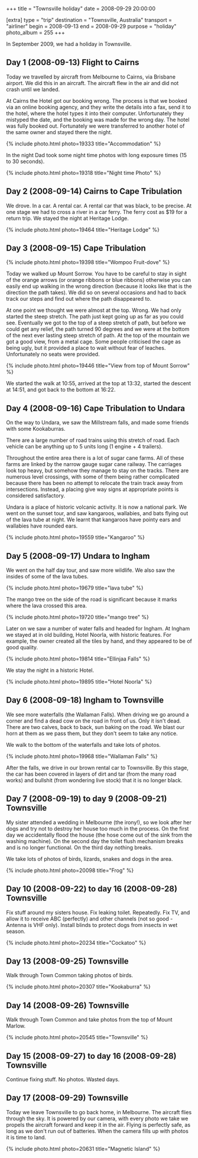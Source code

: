 +++
title = "Townsville holiday"
date = 2008-09-29 20:00:00

[extra]
type = "trip"
destination = "Townsville, Australia"
transport = "airliner"
begin = 2008-09-13
end = 2008-09-29
purpose = "holiday"
photo_album = 255
+++

In September 2009, we had a holiday in Townsville.

## Day 1 (2008-09-13) Flight to Cairns

Today we travelled by aircraft from Melbourne to Cairns, via Brisbane airport.
We did this in an aircraft. The aircraft flew in the air and did not crash
until we landed.

At Cairns the Hotel got our booking wrong. The process is that we booked via an
online booking agency, and they write the details into a fax, send it to the
hotel, where the hotel types it into their computer. Unfortunately they
mistyped the date, and the booking was made for the wrong day. The hotel was
fully booked out. Fortunately we were transferred to another hotel of the same
owner and stayed there the night.

{% include photo.html photo=19333 title="Accommodation" %}

In the night Dad took some night time photos with long exposure times (15 to 30
seconds).

{% include photo.html photo=19318 title="Night time Photo" %}

## Day 2 (2008-09-14) Cairns to Cape Tribulation

We drove. In a car. A rental car. A rental car that was black, to be precise.
At one stage we had to cross a river in a car ferry. The ferry cost as $19 for
a return trip. We stayed the night at Heritage Lodge.

{% include photo.html photo=19464 title="Heritage Lodge" %}

## Day 3 (2008-09-15) Cape Tribulation

{% include photo.html photo=19398 title="Wompoo Fruit-dove" %}

Today we walked up Mount Sorrow. You have to be careful to stay in sight of the
orange arrows (or orange ribbons or blue ribbons) otherwise you can easily end
up walking in the wrong direction (because it looks like that is the direction
the path takes). We did so on several occasions and had to back track our steps
and find out where the path disappeared to.

At one point we thought we were almost at the top. Wrong. We had only started
the steep stretch. The path just kept going up as far as you could see.
Eventually we got to the top of a steep stretch of path, but before we could
get any relief, the path turned 90 degrees and we were at the bottom of the
next ever lasting steep stretch of path. At the top of the mountain we got a
good view, from a metal cage. Some people criticised the cage as being ugly,
but it provided a place to wait without fear of leaches. Unfortunately no
seats were provided.

{% include photo.html photo=19446 title="View from top of Mount Sorrow" %}

We started the walk at 10:55, arrived at the top at 13:32, started the descent
at 14:51, and got back to the bottom at 16:22.

## Day 4 (2008-09-16) Cape Tribulation to Undara

On the way to Undara, we saw the Millstream falls, and made some friends
with some Kookaburras.

There are a large number of road trains using this stretch of road. Each
vehicle can be anything up to 5 units long (1 engine + 4 trailers).

Throughout the entire area there is a lot of sugar cane farms. All of these
farms are linked by the narrow gauge sugar cane railway. The carriages look top
heavy, but somehow they manage to stay on the tracks. There are numerous level
crossings, with some of them being rather complicated because there has been no
attempt to relocate the train track away from intersections. Instead, a placing
give way signs at appropriate points is considered satisfactory.

Undara is a place of historic volcanic activity. It is now a national park. We
went on the sunset tour, and saw kangaroos, wallabies, and bats flying out of
the lava tube at night. We learnt that kangaroos have pointy ears and wallabies
have rounded ears.

{% include photo.html photo=19559 title="Kangaroo" %}

## Day 5 (2008-09-17) Undara to Ingham

We went on the half day tour, and saw more wildlife. We also saw the insides of
some of the lava tubes.

{% include photo.html photo=19679 title="lava tube" %}

The mango tree on the side of the road is significant because it marks where
the lava crossed this area.

{% include photo.html photo=19720 title="mango tree" %}

Later on we saw a number of water falls and headed for Ingham. At Ingham
we stayed at in old building, Hotel Noorla, with historic features. For
example, the owner created all the tiles by hand, and they appeared to be
of good quality.

{% include photo.html photo=19814 title="Ellinjaa Falls" %}

We stay the night in a historic Hotel.

{% include photo.html photo=19895 title="Hotel Noorla" %}

## Day 6 (2008-09-18) Ingham to Townsville

We see more waterfalls (the Wallaman Falls). When driving we go around a
corner and find a dead cow on the road in front of us. Only it isn't dead.
There are two calves, back to back, sun baking on the road. We blast our horn
at them as we pass them, but they don't seem to take any notice.

We walk to the bottom of the waterfalls and take lots of photos.

{% include photo.html photo=19968 title="Wallaman Falls" %}

After the falls, we drive in our brown rental car to Townsville. By this stage,
the car has been covered in layers of dirt and tar (from the many road works) and
bullshit (from wondering live stock) that it is no longer black.

## Day 7 (2008-09-19) to day 9 (2008-09-21) Townsville

My sister attended a wedding in Melbourne (the irony!), so we look after her
dogs and try not to destroy her house too much in the process. On the first day
we accidentally flood the house (the hose come out of the sink from the washing
machine). On the second day the toilet flush mechanism breaks and is no longer
functional. On the third day nothing breaks.

We take lots of photos of birds, lizards, snakes and dogs in the area.

{% include photo.html photo=20098 title="Frog" %}

## Day 10 (2008-09-22) to day 16 (2008-09-28) Townsville

Fix stuff around my sisters house. Fix leaking toilet. Repeatedly. Fix TV, and
allow it to receive ABC (perfectly) and other channels (not so good - Antenna
is VHF only). Install blinds to protect dogs from insects in wet season.

{% include photo.html photo=20234 title="Cockatoo" %}

## Day 13 (2008-09-25) Townsville

Walk through Town Common taking photos of birds.

{% include photo.html photo=20307 title="Kookaburra" %}

## Day 14 (2008-09-26) Townsville

Walk through Town Common and take photos from the top of Mount Marlow.

{% include photo.html photo=20545 title="Townsville" %}

## Day 15 (2008-09-27) to day 16 (2008-09-28) Townsville

Continue fixing stuff. No photos. Wasted days.

## Day 17 (2008-09-29) Townsville

Today we leave Townsville to go back home, in Melbourne. The aircraft flies
through the sky. It is powered by our camera, with every photo we take we
propels the aircraft forward and keep it in the air. Flying is perfectly safe,
as long as we don't run out of batteries. When the camera fills up with photos
it is time to land.

{% include photo.html photo=20631 title="Magnetic Island" %}
